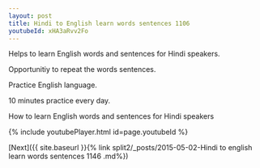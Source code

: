 ```yaml
---
layout: post
title: Hindi to English learn words sentences 1106 
youtubeId: xHA3aRvv2Fo
---
```

 
 
Helps to learn English words and sentences for Hindi speakers.

Opportunitiy to repeat the words sentences. 

Practice English language. 
 
10 minutes practice every day. 
 
How to learn English words and sentences for Hindi speakers 
 
{% include youtubePlayer.html id=page.youtubeId %}
 
 
[Next]({{ site.baseurl }}{% link  split2/_posts/2015-05-02-Hindi to english learn words sentences 1146 .md%})
 
